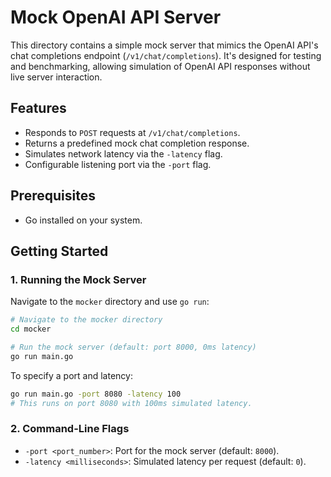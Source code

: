 # Mock OpenAI API Server

This directory contains a simple mock server that mimics the OpenAI API's chat completions endpoint (`/v1/chat/completions`). It's designed for testing and benchmarking, allowing simulation of OpenAI API responses without live server interaction.

## Features

- Responds to `POST` requests at `/v1/chat/completions`.
- Returns a predefined mock chat completion response.
- Simulates network latency via the `-latency` flag.
- Configurable listening port via the `-port` flag.

## Prerequisites

- Go installed on your system.

## Getting Started

### 1. Running the Mock Server

Navigate to the `mocker` directory and use `go run`:

```bash
# Navigate to the mocker directory
cd mocker

# Run the mock server (default: port 8000, 0ms latency)
go run main.go
```

To specify a port and latency:

```bash
go run main.go -port 8080 -latency 100
# This runs on port 8080 with 100ms simulated latency.
```

### 2. Command-Line Flags

- `-port <port_number>`: Port for the mock server (default: `8000`).
- `-latency <milliseconds>`: Simulated latency per request (default: `0`).

